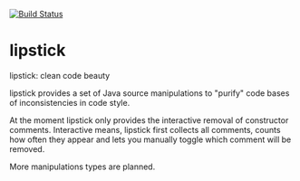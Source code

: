 [![Build Status](https://travis-ci.org/Ragnaroek/lipstick.svg?branch=master)](https://travis-ci.org/Ragnaroek/lipstick)

# lipstick
lipstick: clean code beauty

lipstick provides a set of Java source manipulations to "purify" code bases of inconsistencies in code style.

At the moment lipstick only provides the interactive removal of constructor comments.
Interactive means, lipstick first collects all comments, counts how often they appear and lets you
manually toggle which comment will be removed.

More manipulations types are planned.
